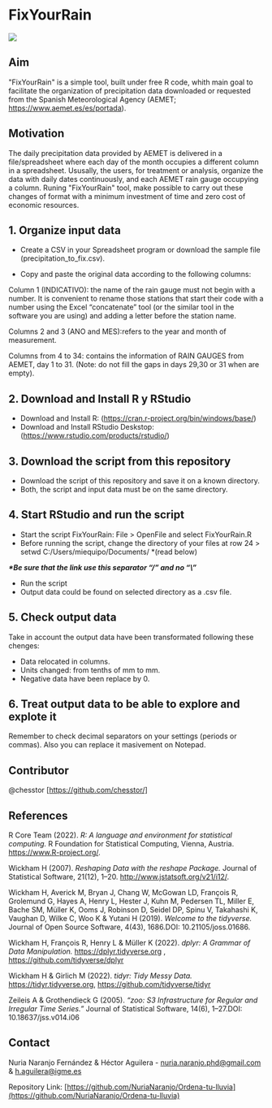 # FixYourRain
![](header.png)

## Aim
"FixYourRain" is a simple tool, built under free R code, whith main goal to facilitate the organization of precipitation data downloaded or requested from the Spanish Meteorological Agency (AEMET; <https://www.aemet.es/es/portada>).

## Motivation
The daily precipitation data provided by AEMET is delivered in a file/spreadsheet where each day of the month occupies a different column in a spreadsheet.
Ususally, the users, for treatment or analysis, organize the data with daily dates continuously, and each AEMET rain gauge occupying a column.
Runing "FixYourRain" tool, make possible to carry out these changes of format with a minimum investment of time and zero cost of economic resources.

## 1. Organize input data 
* Create a CSV in your Spreadsheet program or download the sample file (precipitation_to_fix.csv).

* Copy and paste the original data according to the following columns: 
 
Column 1 (INDICATIVO): the name of the rain gauge must not begin with a number. It is convenient to rename those stations that start their code with a number using the Excel “concatenate” tool (or the similar tool in the software you are using) and adding a letter before the station name. 

Columns 2 and 3 (ANO and MES):refers to the year and month of measurement. 

Columns from 4 to 34: contains the information of RAIN GAUGES from AEMET, day 1 to 31. (Note: do not fill the gaps in days 29,30 or 31 when are empty).

## 2. Download and Install R y RStudio
* Download and Install R: (<https://cran.r-project.org/bin/windows/base/>)
* Download and Install RStudio Deskstop: (<https://www.rstudio.com/products/rstudio/>)

## 3. Download the script from this repository
*	Download the script of this repository and save it on a known directory.
*	Both, the script and input data must be on the same directory.

## 4. Start RStudio and run the script

*	Start the script FixYourRain: File > OpenFile and select FixYourRain.R
*	Before running the script, change the directory of your files at row 24 > setwd C:/Users/miequipo/Documents/  *(read below)

___*Be sure that the link use this separator “/” and no “\”___

*	Run the script
*	Output data could be found on selected directory as a .csv file.

## 5. Check output data

Take in account the output data have been transformated following these chenges:
*	Data relocated in columns.
*	Units changed: from tenths of mm to mm.
*	Negative data have been replace by 0.

## 6.	Treat output data to be able to explore and explote it

Remember to check decimal separators on your settings (periods or commas). Also you can replace it masivement on Notepad. 


## Contributor

@chesstor [https://github.com/chesstor/]

## References

R Core Team (2022). _R: A language and environment for statistical computing._ R Foundation for Statistical Computing, Vienna, Austria. <https://www.R-project.org/>.

Wickham H (2007). _Reshaping Data with the reshape Package._ Journal of Statistical Software, 21(12), 1–20. <http://www.jstatsoft.org/v21/i12/>.

Wickham H, Averick M, Bryan J, Chang W, McGowan LD, François R, Grolemund G, Hayes A, Henry L, Hester J, Kuhn M, Pedersen TL, Miller E, Bache SM, Müller K, Ooms J, Robinson D, Seidel DP, Spinu V, Takahashi K, Vaughan D, Wilke C, Woo K & Yutani H (2019). _Welcome to the tidyverse._ Journal of Open Source Software, 4(43), 1686.DOI: 10.21105/joss.01686.

Wickham H, François R, Henry L & Müller K (2022). _dplyr: A Grammar of Data Manipulation._ <https://dplyr.tidyverse.org> , <https://github.com/tidyverse/dplyr>

Wickham H & Girlich M (2022). _tidyr: Tidy Messy Data._ <https://tidyr.tidyverse.org>, <https://github.com/tidyverse/tidyr>

Zeileis A & Grothendieck G (2005). _“zoo: S3 Infrastructure for Regular and Irregular Time Series.”_ Journal of Statistical Software, 14(6), 1–27.DOI: 10.18637/jss.v014.i06


## Contact

Nuria Naranjo Fernández & Héctor Aguilera  - nuria.naranjo.phd@gmail.com & h.aguilera@igme.es

Repository Link: [https://github.com/NuriaNaranjo/Ordena-tu-lluvia](https://github.com/NuriaNaranjo/Ordena-tu-lluvia)
